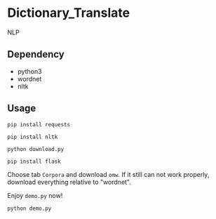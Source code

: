 # Dictionary_Translate
NLP

## Dependency

* python3
* wordnet
* nltk

## Usage

`pip install requests`

`pip install nltk`

`python download.py`

`pip install flask`

Choose tab `Corpora` and download `omw`. If it still can not work properly, download everything relative to "wordnet".

Enjoy `demo.py` now!

`python demo.py`
